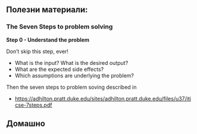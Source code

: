
## Полезни материали: 

### The Seven Steps to problem solving 

**Step 0 - Understand the problem**

Don’t skip this step, ever!

* What is the input? What is the desired output?
* What are the expected side effects?
* Which assumptions are underlying the problem? 

Then the seven steps to problem soving described in
 
- https://adhilton.pratt.duke.edu/sites/adhilton.pratt.duke.edu/files/u37/iticse-7steps.pdf
    
## Домашно   
